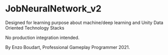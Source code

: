 # JobNeuralNetwork_v2

Designed for learning purpose about machine/deep learning and Unity Data Oriented Technology Stacks

No production integration intended.

By Enzo Boudart, Professional Gameplay Programmer
2021.
